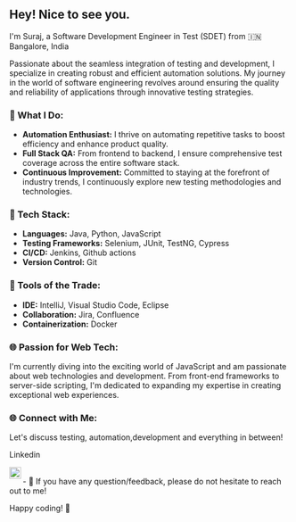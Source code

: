 ## Hey! Nice to see you.

I'm Suraj, a Software Development Engineer in Test (SDET) from 🇮🇳 Bangalore, India 

Passionate about the seamless integration of testing and development, I specialize in creating robust and efficient automation solutions. My journey in the world of software engineering revolves around ensuring the quality and reliability of applications through innovative testing strategies.

### 🌟 What I Do:

- **Automation Enthusiast:** I thrive on automating repetitive tasks to boost efficiency and enhance product quality.
- **Full Stack QA:** From frontend to backend, I ensure comprehensive test coverage across the entire software stack.
- **Continuous Improvement:** Committed to staying at the forefront of industry trends, I continuously explore new testing methodologies and technologies.

### 🚀 Tech Stack:

- **Languages:** Java, Python, JavaScript
- **Testing Frameworks:** Selenium, JUnit, TestNG, Cypress
- **CI/CD:** Jenkins, Github actions
- **Version Control:** Git

### 🔧 Tools of the Trade:

- **IDE:** IntelliJ, Visual Studio Code, Eclipse
- **Collaboration:** Jira, Confluence
- **Containerization:** Docker

### 🌐 Passion for Web Tech:

I'm currently diving into the exciting world of JavaScript and am passionate about web technologies and development. From front-end frameworks to server-side scripting, I'm dedicated to expanding my expertise in creating exceptional web experiences.

### 🌐 Connect with Me:

Let's discuss testing, automation,development and everything in between!
<p>Linkedin<a href="https://www.linkedin.com/in/suraj-sundar/"></a></p>
<a href="https://twitter.com/surajsundar15"><img align="left" src="https://icons8.com/icon/01GWmP9aUoPj/twitterx" alt="Twitter" width="21px"/></a>
</br>
- 💬 If you have any question/feedback, please do not hesitate to reach out to me!

Happy coding! 🚀

